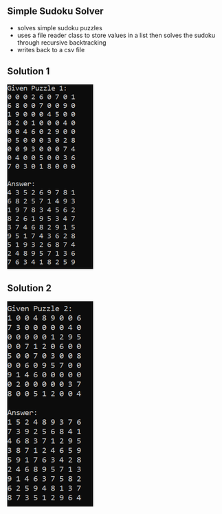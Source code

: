 ## Simple Sudoku Solver

- solves simple sudoku puzzles
- uses a file reader class to store values in a list then solves the sudoku through recursive backtracking
- writes back to a csv file

## Solution 1
<img src="solution1.png" width=200><br>

## Solution 2
<img src="solution2.png" width=200><br>
